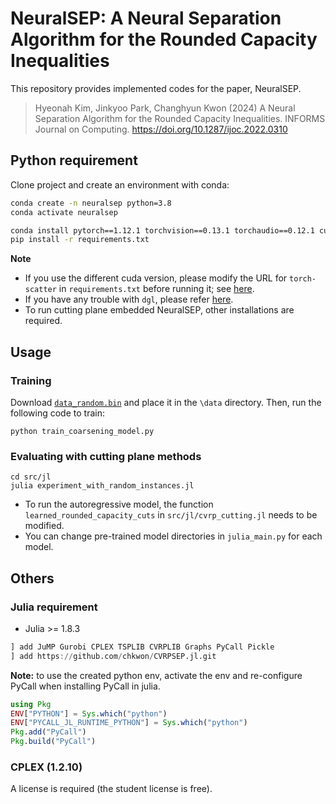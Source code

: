 # NeuralSEP: A Neural Separation Algorithm for the Rounded Capacity Inequalities

This repository provides implemented codes for the paper, NeuralSEP. 
> Hyeonah Kim, Jinkyoo Park, Changhyun Kwon (2024) A Neural Separation Algorithm for the Rounded Capacity Inequalities. INFORMS Journal on Computing.
https://doi.org/10.1287/ijoc.2022.0310


## Python requirement
Clone project and create an environment with conda:
```bash
conda create -n neuralsep python=3.8
conda activate neuralsep

conda install pytorch==1.12.1 torchvision==0.13.1 torchaudio==0.12.1 cudatoolkit==11.3 -c pytorch
pip install -r requirements.txt
```

**Note** 
- If you use the different cuda version, please modify the URL for `torch-scatter` in `requirements.txt` before running it; see [here](https://pytorch-geometric.readthedocs.io/en/1.7.2/notes/installation.html).
- If you have any trouble with `dgl`, please refer [here](https://www.dgl.ai/pages/start.html).
- To run cutting plane embedded NeuralSEP, other installations are required.

## Usage
### Training
Download [`data_random.bin`](https://drive.google.com/file/d/1TAYlo1xTWxqPpLVeVkmLrbIlMd1TxvdU/view?usp=sharing) and place it in the `\data` directory.
Then, run the following code to train:
```console
python train_coarsening_model.py 
```


### Evaluating with cutting plane methods
```console
cd src/jl
julia experiment_with_random_instances.jl
```

- To run the autoregressive model, the function `learned_rounded_capacity_cuts` in `src/jl/cvrp_cutting.jl` needs to be modified.
- You can change pre-trained model directories in `julia_main.py` for each model.


## Others
### Julia requirement
- Julia >= 1.8.3

```julia
] add JuMP Gurobi CPLEX TSPLIB CVRPLIB Graphs PyCall Pickle
] add https://github.com/chkwon/CVRPSEP.jl.git
```

**Note:** to use the created python env, activate the env and re-configure PyCall when installing PyCall in julia.
```julia
using Pkg
ENV["PYTHON"] = Sys.which("python")
ENV["PYCALL_JL_RUNTIME_PYTHON"] = Sys.which("python")
Pkg.add("PyCall")
Pkg.build("PyCall")
```

### CPLEX (1.2.10)
A license is required (the student license is free).


